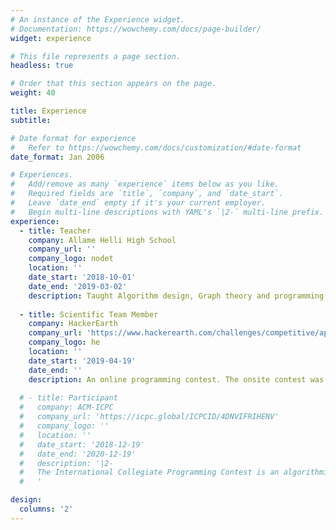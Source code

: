 ```yaml
---
# An instance of the Experience widget.
# Documentation: https://wowchemy.com/docs/page-builder/
widget: experience

# This file represents a page section.
headless: true

# Order that this section appears on the page.
weight: 40

title: Experience
subtitle:

# Date format for experience
#   Refer to https://wowchemy.com/docs/customization/#date-format
date_format: Jan 2006

# Experiences.
#   Add/remove as many `experience` items below as you like.
#   Required fields are `title`, `company`, and `date_start`.
#   Leave `date_end` empty if it's your current employer.
#   Begin multi-line descriptions with YAML's `|2-` multi-line prefix.
experience:
  - title: Teacher
    company: Allame Helli High School
    company_url: ''
    company_logo: nodet
    location: ''
    date_start: '2018-10-01'
    date_end: '2019-03-02'
    description: Taught Algorithm design, Graph theory and programming.
        
  - title: Scientific Team Member
    company: HackerEarth
    company_url: 'https://www.hackerearth.com/challenges/competitive/april-circuits-19/'
    company_logo: he
    location: ''
    date_start: '2019-04-19'
    date_end: ''
    description: An online programming contest. The onsite contest was held under the name Saba Programming Contest.
  
  # - title: Participant
  #   company: ACM-ICPC
  #   company_url: 'https://icpc.global/ICPCID/4DNVIFRIHENV'
  #   company_logo: ''
  #   location: ''
  #   date_start: '2018-12-19'
  #   date_end: '2020-12-19'
  #   description: '|2-
  #   The International Collegiate Programming Contest is an algorithmic programming contest for college students. Teams of three, representing their university, work to solve the most real-world problems, fostering collaboration, creativity, innovation, and the ability to perform under pressure.
  #   '

design:
  columns: '2'
---
```

